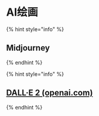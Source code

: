 # AI绘画

{% hint style="info" %}
## Midjourney
{% endhint %}

{% hint style="info" %}
## [DALL·E 2 (openai.com)](https://openai.com/product/dall-e-2)&#x20;
{% endhint %}
